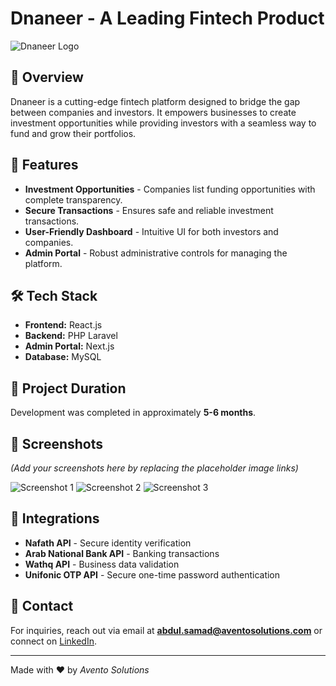 # Dnaneer - A Leading Fintech Product

![Dnaneer Logo](https://dnaneer.com/assets/images/header-logo.png)

## 📌 Overview
Dnaneer is a cutting-edge fintech platform designed to bridge the gap between companies and investors. It empowers businesses to create investment opportunities while providing investors with a seamless way to fund and grow their portfolios.

## 🚀 Features
- **Investment Opportunities** - Companies list funding opportunities with complete transparency.
- **Secure Transactions** - Ensures safe and reliable investment transactions.
- **User-Friendly Dashboard** - Intuitive UI for both investors and companies.
- **Admin Portal** - Robust administrative controls for managing the platform.

## 🛠️ Tech Stack
- **Frontend:** React.js
- **Backend:** PHP Laravel
- **Admin Portal:** Next.js
- **Database:** MySQL

## 📅 Project Duration
Development was completed in approximately **5-6 months**.

## 📸 Screenshots
*(Add your screenshots here by replacing the placeholder image links)*

![Screenshot 1](https://your-screenshot-url1.com)
![Screenshot 2](https://your-screenshot-url2.com)
![Screenshot 3](https://your-screenshot-url3.com)

## 🔗 Integrations
- **Nafath API** - Secure identity verification
- **Arab National Bank API** - Banking transactions
- **Wathq API** - Business data validation
- **Unifonic OTP API** - Secure one-time password authentication

## 📧 Contact
For inquiries, reach out via email at **[abdul.samad@aventosolutions.com](mailto:abdul.samad@aventosolutions.com)** or connect on [LinkedIn](https://linkedin.com/in/your-profile).

---
Made with ❤️ by *Avento Solutions*

